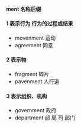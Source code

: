 #### ment 名称后缀

#### 1 表示行为 行为的过程或结果
- movenment 运动
- agreement 同意

#### 2 表示物
- fragment 碎片
- pavenment 人行道

#### 3 表示组织、机构
- government  政府
- department 部 局 司 部门
